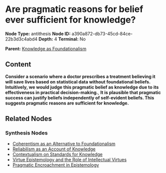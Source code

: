 # Are pragmatic reasons for belief ever sufficient for knowledge?

**Node Type:** antithesis
**Node ID:** a390a872-db73-45cd-84ce-22b3d3c4abd4
**Depth:** 4
**Terminal:** No

**Parent:** [Knowledge as Foundationalism](knowledge-as-foundationalism-synthesis-7bf1dc31-e320-4e48-8e4a-f96b840f07ba.md)

## Content

**Consider a scenario where a doctor prescribes a treatment believing it will save lives based on statistical data without foundational beliefs. Intuitively, we would judge this pragmatic belief as knowledge due to its effectiveness in practical decision-making.**, **It is plausible that pragmatic success can justify beliefs independently of self-evident beliefs. This suggests pragmatic reasons are sufficient for knowledge.**

## Related Nodes

### Synthesis Nodes

- [Coherentism as an Alternative to Foundationalism](coherentism-as-an-alternative-to-foundationalism-synthesis-b5f99974-b9fc-43cf-b72b-39d8e66e59b6.md)
- [Reliabilism as an Account of Knowledge](reliabilism-as-an-account-of-knowledge-synthesis-bdd42aa0-bf85-4256-a155-448680c5284b.md)
- [Contextualism on Standards for Knowledge](contextualism-on-standards-for-knowledge-synthesis-b097df85-c150-4cf0-b764-ff35fbb85c3f.md)
- [Virtue Epistemology and the Role of Intellectual Virtues](virtue-epistemology-and-the-role-of-intellectual-virtues-synthesis-61ccbd90-6095-4aeb-824e-2c470abec4e8.md)
- [Pragmatic Encroachment in Epistemology](pragmatic-encroachment-in-epistemology-synthesis-adac43e8-de6c-4179-953f-6aabea5ef2d2.md)
